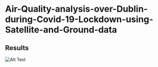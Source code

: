 # Air-Quality-analysis-over-Dublin-during-Covid-19-Lockdown-using-Satellite-and-Ground-data
## Results
![Alt Text](Air-Quality-analysis-over-Dublin-during-Covid-19-Lockdown-using-Satellite-and-Ground-data/charts/NO2.gif)

